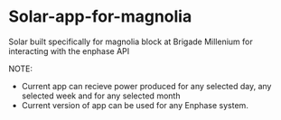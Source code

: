 # Solar-app-for-magnolia
Solar built specifically for magnolia block at Brigade Millenium for interacting with the enphase API



NOTE:
 - Current app can recieve power produced for any selected day, any selected week and for any selected month
 - Current version of app can be used for any Enphase system. 
